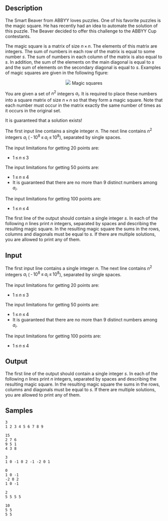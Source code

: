 ## Description

<div><p>The Smart Beaver from ABBYY loves puzzles. One of his favorite puzzles is the magic square. He has recently had an idea to automate the solution of this puzzle. The Beaver decided to offer this challenge to the ABBYY Cup contestants.</p><p>The magic square is a matrix of size <span class="tex-span"><i>n</i> × <i>n</i></span>. The elements of this matrix are integers. The sum of numbers in each row of the matrix is equal to some number <span class="tex-span"><i>s</i></span>. The sum of numbers in each column of the matrix is also equal to <span class="tex-span"><i>s</i></span>. In addition, the sum of the elements on the main diagonal is equal to <span class="tex-span"><i>s</i></span> and the sum of elements on the secondary diagonal is equal to <span class="tex-span"><i>s</i></span>. Examples of magic squares are given in the following figure:</p><center> <img class="tex-graphics" src="./25927/file/nJHC7A0U.png" style="max-width: 100.0%;max-height: 100.0%;"> <span class="tex-font-size-script"> Magic squares </span> </center><p>You are given a set of <span class="tex-span"><i>n</i><sup class="upper-index">2</sup></span> integers <span class="tex-span"><i>a</i><sub class="lower-index"><i>i</i></sub></span>. It is required to place these numbers into a square matrix of size <span class="tex-span"><i>n</i> × <i>n</i></span> so that they form a magic square. Note that each number must occur in the matrix exactly the same number of times as it occurs in the original set.</p><p><span class="tex-font-style-it">It is guaranteed that a solution exists!</span></p></div><div class="input-specification"><p>The first input line contains a single integer <span class="tex-span"><i>n</i></span>. The next line contains <span class="tex-span"><i>n</i><sup class="upper-index">2</sup></span> integers <span class="tex-span"><i>a</i><sub class="lower-index"><i>i</i></sub></span> (<span class="tex-span"> - 10<sup class="upper-index">8</sup> ≤ <i>a</i><sub class="lower-index"><i>i</i></sub> ≤ 10<sup class="upper-index">8</sup></span>), separated by single spaces.</p><p>The input limitations for getting 20 points are: </p><ul> <li> <span class="tex-span">1 ≤ <i>n</i> ≤ 3</span> </li></ul><p>The input limitations for getting 50 points are: </p><ul> <li> <span class="tex-span">1 ≤ <i>n</i> ≤ 4</span> </li><li> It is guaranteed that there are no more than 9 distinct numbers among <span class="tex-span"><i>a</i><sub class="lower-index"><i>i</i></sub></span>. </li></ul><p>The input limitations for getting 100 points are: </p><ul> <li> <span class="tex-span">1 ≤ <i>n</i> ≤ 4</span> </li></ul></div><div class="output-specification"><p>The first line of the output should contain a single integer <span class="tex-span"><i>s</i></span>. In each of the following <span class="tex-span"><i>n</i></span> lines print <span class="tex-span"><i>n</i></span> integers, separated by spaces and describing the resulting magic square. In the resulting magic square the sums in the rows, columns and diagonals must be equal to <span class="tex-span"><i>s</i></span>. If there are multiple solutions, you are allowed to print any of them.</p></div>


## Input

<p>The first input line contains a single integer <span class="tex-span"><i>n</i></span>. The next line contains <span class="tex-span"><i>n</i><sup class="upper-index">2</sup></span> integers <span class="tex-span"><i>a</i><sub class="lower-index"><i>i</i></sub></span> (<span class="tex-span"> - 10<sup class="upper-index">8</sup> ≤ <i>a</i><sub class="lower-index"><i>i</i></sub> ≤ 10<sup class="upper-index">8</sup></span>), separated by single spaces.</p><p>The input limitations for getting 20 points are: </p><ul> <li> <span class="tex-span">1 ≤ <i>n</i> ≤ 3</span> </li></ul><p>The input limitations for getting 50 points are: </p><ul> <li> <span class="tex-span">1 ≤ <i>n</i> ≤ 4</span> </li><li> It is guaranteed that there are no more than 9 distinct numbers among <span class="tex-span"><i>a</i><sub class="lower-index"><i>i</i></sub></span>. </li></ul><p>The input limitations for getting 100 points are: </p><ul> <li> <span class="tex-span">1 ≤ <i>n</i> ≤ 4</span> </li></ul>


## Output

<p>The first line of the output should contain a single integer <span class="tex-span"><i>s</i></span>. In each of the following <span class="tex-span"><i>n</i></span> lines print <span class="tex-span"><i>n</i></span> integers, separated by spaces and describing the resulting magic square. In the resulting magic square the sums in the rows, columns and diagonals must be equal to <span class="tex-span"><i>s</i></span>. If there are multiple solutions, you are allowed to print any of them.</p>


## Samples

```input1
3
1 2 3 4 5 6 7 8 9

```

```output1
15
2 7 6
9 5 1
4 3 8

```






```input2
3
1 0 -1 0 2 -1 -2 0 1

```

```output2
0
1 0 -1
-2 0 2
1 0 -1

```






```input3
2
5 5 5 5

```

```output3
10
5 5
5 5

```



